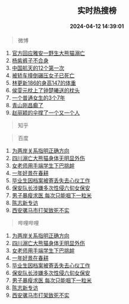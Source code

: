 <div align="center"><h2>实时热搜榜</h2><h4>2024-04-12 14:39:01</h4></div>

> 微博  

1. [官方回应雅安一野生大熊猫溺亡](https://s.weibo.com/weibo?q=%23%E5%AE%98%E6%96%B9%E5%9B%9E%E5%BA%94%E9%9B%85%E5%AE%89%E4%B8%80%E9%87%8E%E7%94%9F%E5%A4%A7%E7%86%8A%E7%8C%AB%E6%BA%BA%E4%BA%A1%23&t=31&band_rank=1&Refer=top)<br />
2. [杨紫裤子不合身](https://s.weibo.com/weibo?q=%23%E6%9D%A8%E7%B4%AB%E8%A3%A4%E5%AD%90%E4%B8%8D%E5%90%88%E8%BA%AB%23&t=31&band_rank=2&Refer=top)<br />
3. [中国航天的12个第一次](https://s.weibo.com/weibo?q=%23%E4%B8%AD%E5%9B%BD%E8%88%AA%E5%A4%A9%E7%9A%8412%E4%B8%AA%E7%AC%AC%E4%B8%80%E6%AC%A1%23&t=31&band_rank=3&Refer=top)<br />
4. [被轿车撞倒碾压女子已死亡](https://s.weibo.com/weibo?q=%23%E8%A2%AB%E8%BD%BF%E8%BD%A6%E6%92%9E%E5%80%92%E7%A2%BE%E5%8E%8B%E5%A5%B3%E5%AD%90%E5%B7%B2%E6%AD%BB%E4%BA%A1%23&t=31&band_rank=4&Refer=top)<br />
5. [林更新186的身高147的体重](https://s.weibo.com/weibo?q=%23%E6%9E%97%E6%9B%B4%E6%96%B0186%E7%9A%84%E8%BA%AB%E9%AB%98147%E7%9A%84%E4%BD%93%E9%87%8D%23&t=31&band_rank=5&Refer=top)<br />
6. [侯雯元枕上了钟楚曦送的枕头](https://s.weibo.com/weibo?q=%23%E4%BE%AF%E9%9B%AF%E5%85%83%E6%9E%95%E4%B8%8A%E4%BA%86%E9%92%9F%E6%A5%9A%E6%9B%A6%E9%80%81%E7%9A%84%E6%9E%95%E5%A4%B4%23&t=31&band_rank=6&Refer=top)<br />
7. [一个普通女生的3个7年](https://s.weibo.com/weibo?q=%E4%B8%80%E4%B8%AA%E6%99%AE%E9%80%9A%E5%A5%B3%E7%94%9F%E7%9A%843%E4%B8%AA7%E5%B9%B4&t=31&band_rank=7&Refer=top)<br />
8. [青山刚昌癫了](https://s.weibo.com/weibo?q=%E9%9D%92%E5%B1%B1%E5%88%9A%E6%98%8C%E7%99%AB%E4%BA%86&t=31&band_rank=8&Refer=top)<br />
9. [赵丽颖的伞撑了一个又一个人](https://s.weibo.com/weibo?q=%23%E8%B5%B5%E4%B8%BD%E9%A2%96%E7%9A%84%E4%BC%9E%E6%92%91%E4%BA%86%E4%B8%80%E4%B8%AA%E5%8F%88%E4%B8%80%E4%B8%AA%E4%BA%BA%23&t=31&band_rank=9&Refer=top)<br />

> 知乎  


> 百度  

1. [为两岸关系指明正确方向](https://www.baidu.com/s?wd=%E4%B8%BA%E4%B8%A4%E5%B2%B8%E5%85%B3%E7%B3%BB%E6%8C%87%E6%98%8E%E6%AD%A3%E7%A1%AE%E6%96%B9%E5%90%91&sa=fyb_news&rsv_dl=fyb_news)<br />
2. [四川溺亡大熊猫身体无明显外伤](https://www.baidu.com/s?wd=%E5%9B%9B%E5%B7%9D%E6%BA%BA%E4%BA%A1%E5%A4%A7%E7%86%8A%E7%8C%AB%E8%BA%AB%E4%BD%93%E6%97%A0%E6%98%8E%E6%98%BE%E5%A4%96%E4%BC%A4&sa=fyb_news&rsv_dl=fyb_news)<br />
3. [女老师用手端学生下巴挑衅](https://www.baidu.com/s?wd=%E5%A5%B3%E8%80%81%E5%B8%88%E7%94%A8%E6%89%8B%E7%AB%AF%E5%AD%A6%E7%94%9F%E4%B8%8B%E5%B7%B4%E6%8C%91%E8%A1%85&sa=fyb_news&rsv_dl=fyb_news)<br />
4. [一年好景在春耕](https://www.baidu.com/s?wd=%E4%B8%80%E5%B9%B4%E5%A5%BD%E6%99%AF%E5%9C%A8%E6%98%A5%E8%80%95&sa=fyb_news&rsv_dl=fyb_news)<br />
5. [毕业生因档案被寄丢失去心仪工作](https://www.baidu.com/s?wd=%E6%AF%95%E4%B8%9A%E7%94%9F%E5%9B%A0%E6%A1%A3%E6%A1%88%E8%A2%AB%E5%AF%84%E4%B8%A2%E5%A4%B1%E5%8E%BB%E5%BF%83%E4%BB%AA%E5%B7%A5%E4%BD%9C&sa=fyb_news&rsv_dl=fyb_news)<br />
6. [保安队长涉嫌多次性侵六旬女保安](https://www.baidu.com/s?wd=%E4%BF%9D%E5%AE%89%E9%98%9F%E9%95%BF%E6%B6%89%E5%AB%8C%E5%A4%9A%E6%AC%A1%E6%80%A7%E4%BE%B5%E5%85%AD%E6%97%AC%E5%A5%B3%E4%BF%9D%E5%AE%89&sa=fyb_news&rsv_dl=fyb_news)<br />
7. [男子暴瘦求医 每次只能咽下一粒米](https://www.baidu.com/s?wd=%E7%94%B7%E5%AD%90%E6%9A%B4%E7%98%A6%E6%B1%82%E5%8C%BB+%E6%AF%8F%E6%AC%A1%E5%8F%AA%E8%83%BD%E5%92%BD%E4%B8%8B%E4%B8%80%E7%B2%92%E7%B1%B3&sa=fyb_news&rsv_dl=fyb_news)<br />
8. [陈志新专访](https://www.baidu.com/s?wd=%E9%99%88%E5%BF%97%E6%96%B0%E4%B8%93%E8%AE%BF&sa=fyb_news&rsv_dl=fyb_news)<br />
9. [西安骡马市打架致死不实](https://www.baidu.com/s?wd=%E8%A5%BF%E5%AE%89%E9%AA%A1%E9%A9%AC%E5%B8%82%E6%89%93%E6%9E%B6%E8%87%B4%E6%AD%BB%E4%B8%8D%E5%AE%9E&sa=fyb_news&rsv_dl=fyb_news)<br />

> 哔哩哔哩  

1. [为两岸关系指明正确方向](https://www.baidu.com/s?wd=%E4%B8%BA%E4%B8%A4%E5%B2%B8%E5%85%B3%E7%B3%BB%E6%8C%87%E6%98%8E%E6%AD%A3%E7%A1%AE%E6%96%B9%E5%90%91&sa=fyb_news&rsv_dl=fyb_news)<br />
2. [四川溺亡大熊猫身体无明显外伤](https://www.baidu.com/s?wd=%E5%9B%9B%E5%B7%9D%E6%BA%BA%E4%BA%A1%E5%A4%A7%E7%86%8A%E7%8C%AB%E8%BA%AB%E4%BD%93%E6%97%A0%E6%98%8E%E6%98%BE%E5%A4%96%E4%BC%A4&sa=fyb_news&rsv_dl=fyb_news)<br />
3. [女老师用手端学生下巴挑衅](https://www.baidu.com/s?wd=%E5%A5%B3%E8%80%81%E5%B8%88%E7%94%A8%E6%89%8B%E7%AB%AF%E5%AD%A6%E7%94%9F%E4%B8%8B%E5%B7%B4%E6%8C%91%E8%A1%85&sa=fyb_news&rsv_dl=fyb_news)<br />
4. [一年好景在春耕](https://www.baidu.com/s?wd=%E4%B8%80%E5%B9%B4%E5%A5%BD%E6%99%AF%E5%9C%A8%E6%98%A5%E8%80%95&sa=fyb_news&rsv_dl=fyb_news)<br />
5. [毕业生因档案被寄丢失去心仪工作](https://www.baidu.com/s?wd=%E6%AF%95%E4%B8%9A%E7%94%9F%E5%9B%A0%E6%A1%A3%E6%A1%88%E8%A2%AB%E5%AF%84%E4%B8%A2%E5%A4%B1%E5%8E%BB%E5%BF%83%E4%BB%AA%E5%B7%A5%E4%BD%9C&sa=fyb_news&rsv_dl=fyb_news)<br />
6. [保安队长涉嫌多次性侵六旬女保安](https://www.baidu.com/s?wd=%E4%BF%9D%E5%AE%89%E9%98%9F%E9%95%BF%E6%B6%89%E5%AB%8C%E5%A4%9A%E6%AC%A1%E6%80%A7%E4%BE%B5%E5%85%AD%E6%97%AC%E5%A5%B3%E4%BF%9D%E5%AE%89&sa=fyb_news&rsv_dl=fyb_news)<br />
7. [男子暴瘦求医 每次只能咽下一粒米](https://www.baidu.com/s?wd=%E7%94%B7%E5%AD%90%E6%9A%B4%E7%98%A6%E6%B1%82%E5%8C%BB+%E6%AF%8F%E6%AC%A1%E5%8F%AA%E8%83%BD%E5%92%BD%E4%B8%8B%E4%B8%80%E7%B2%92%E7%B1%B3&sa=fyb_news&rsv_dl=fyb_news)<br />
8. [陈志新专访](https://www.baidu.com/s?wd=%E9%99%88%E5%BF%97%E6%96%B0%E4%B8%93%E8%AE%BF&sa=fyb_news&rsv_dl=fyb_news)<br />
9. [西安骡马市打架致死不实](https://www.baidu.com/s?wd=%E8%A5%BF%E5%AE%89%E9%AA%A1%E9%A9%AC%E5%B8%82%E6%89%93%E6%9E%B6%E8%87%B4%E6%AD%BB%E4%B8%8D%E5%AE%9E&sa=fyb_news&rsv_dl=fyb_news)<br />

